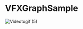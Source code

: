 # VFXGraphSample

![Videotogif (5)](https://user-images.githubusercontent.com/64464106/108982006-aba62680-76d0-11eb-960f-7a8964a82c4c.gif)
